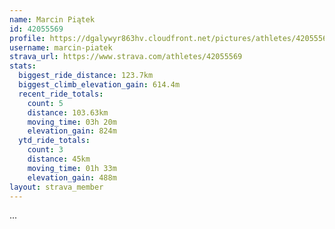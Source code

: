 ```yaml
---
name: Marcin Piątek
id: 42055569
profile: https://dgalywyr863hv.cloudfront.net/pictures/athletes/42055569/12602382/1/large.jpg
username: marcin-piatek
strava_url: https://www.strava.com/athletes/42055569
stats:
  biggest_ride_distance: 123.7km
  biggest_climb_elevation_gain: 614.4m
  recent_ride_totals:
    count: 5
    distance: 103.63km
    moving_time: 03h 20m
    elevation_gain: 824m
  ytd_ride_totals:
    count: 3
    distance: 45km
    moving_time: 01h 33m
    elevation_gain: 488m
layout: strava_member
--- 
```

...
